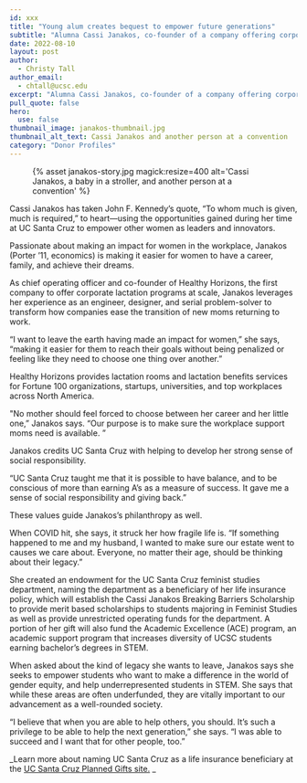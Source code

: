 ```yaml
---
id: xxx
title: "Young alum creates bequest to empower future generations"
subtitle: "Alumna Cassi Janakos, co-founder of a company offering corporate lactation programs, created an endowment for the UC Santa Cruz Feminist Studies Department with the aim of empowering other women as leaders and innovators."
date: 2022-08-10
layout: post
author:
  - Christy Tall
author_email:
  - chtall@ucsc.edu
excerpt: "Alumna Cassi Janakos, co-founder of a company offering corporate lactation programs, created an endowment for the UC Santa Cruz Feminist Studies Department with the aim of empowering other women as leaders and innovators."
pull_quote: false
hero:
  use: false
thumbnail_image: janakos-thumbnail.jpg
thumbnail_alt_text: Cassi Janakos and another person at a convention
category: "Donor Profiles"
---
```


<figure class="inline-image right">
  {% asset janakos-story.jpg  magick:resize=400 alt='Cassi Janakos, a baby in a stroller, and another person at a convention' %}
  <figcaption></figcaption>
</figure>

Cassi Janakos has taken John F. Kennedy’s quote, “To whom much is given, much is required,” to heart—using the opportunities gained during her time at UC Santa Cruz to empower other women as leaders and innovators.

Passionate about making an impact for women in the workplace, Janakos (Porter ’11, economics) is making it easier for women to have a career, family, and achieve their dreams.

As chief operating officer and co-founder of Healthy Horizons, the first company to offer corporate lactation programs at scale, Janakos leverages her experience as an engineer, designer, and serial problem-solver to transform how companies ease the transition of new moms returning to work. 

“I want to leave the earth having made an impact for women,” she says, “making it easier for them to reach their goals without being penalized or feeling like they need to choose one thing over another.”

Healthy Horizons provides lactation rooms and lactation benefits services for Fortune 100 organizations, startups, universities, and top workplaces across North America.  

"No mother should feel forced to choose between her career and her little one,” Janakos says. “Our purpose is to make sure the workplace support moms need is available. ” 

Janakos credits UC Santa Cruz with helping to develop her strong sense of social responsibility.  

“UC Santa Cruz taught me that it is possible to have balance, and to be conscious of more than earning A’s as a measure of success. It gave me a sense of social responsibility and giving back.”

These values guide Janakos’s philanthropy as well.

When COVID hit, she says, it struck her how fragile life is. “If something happened to me and my husband, I wanted to make sure our estate went to causes we care about. Everyone, no matter their age, should be thinking about their legacy.”

She created an endowment for the UC Santa Cruz feminist studies department, naming the department as a beneficiary of her life insurance policy, which will establish the Cassi Janakos Breaking Barriers Scholarship to provide merit based scholarships to students majoring in Feminist Studies as well as provide unrestricted operating funds for the department. A portion of her gift will also fund the Academic Excellence (ACE) program, an academic support program that increases diversity of UCSC students earning bachelor’s degrees in STEM.

When asked about the kind of legacy she wants to leave, Janakos says she seeks to empower students who want to make a difference in the world of gender equity, and help underrepresented students in STEM. She says that while these areas are often underfunded, they are vitally important to our advancement as a well-rounded society.

“I believe that when you are able to help others, you should. It’s such a privilege to be able to help the next generation,” she says. “I was able to succeed and I want that for other people, too.”

_Learn more about naming UC Santa Cruz as a life insurance beneficiary at the [UC Santa Cruz Planned Gifts site.](https://plannedgifts.ucsc.edu/) _
